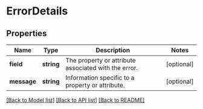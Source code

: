 # ErrorDetails

## Properties
Name | Type | Description | Notes
------------ | ------------- | ------------- | -------------
**field** | **string** | The property or attribute associated with the error. | [optional] 
**message** | **string** | Information specific to a property or attribute. | [optional] 

[[Back to Model list]](../README.md#documentation-for-models) [[Back to API list]](../README.md#documentation-for-api-endpoints) [[Back to README]](../README.md)


